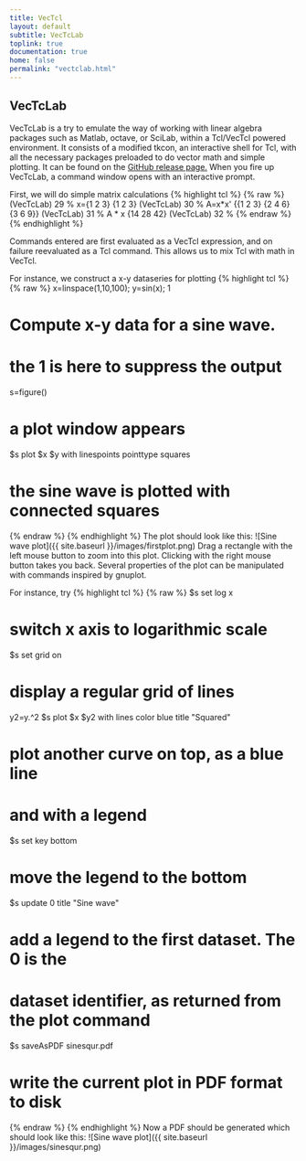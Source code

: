 ```yaml
---
title: VecTcl
layout: default
subtitle: VecTcLab
toplink: true
documentation: true
home: false
permalink: "vectclab.html"
---
```


VecTcLab
-------------------------
VecTcLab is a try to emulate the way of working with linear algebra packages 
such as Matlab, octave, or SciLab, within a Tcl/VecTcl powered environment.
It consists of a modified tkcon, an interactive shell for Tcl, with all the necessary
packages preloaded to do vector math and simple plotting. It can be found on the [GitHub release page.](https://github.com/auriocus/VecTcl/releases/latest)
When you fire up VecTcLab, a command window opens with an interactive prompt. 

First, we will do simple matrix calculations
{% highlight tcl %}
{% raw %}
(VecTcLab) 29 % x={1 2 3} 
{1 2 3}
(VecTcLab) 30 % A=x*x' 
{{1 2 3}
 {2 4 6}
 {3 6 9}}
(VecTcLab) 31 % A * x 
{14 28 42}
(VecTcLab) 32 % 
{% endraw %}
{% endhighlight %}

Commands entered are first evaluated as a VecTcl expression, and on failure 
reevaluated as a Tcl command. This allows us to mix Tcl with math in VecTcl.

For instance, we construct a x-y dataseries for plotting
{% highlight tcl %}
{% raw %}
x=linspace(1,10,100); y=sin(x); 1
# Compute x-y data for a sine wave.
# the 1 is here to suppress the output
s=figure()
# a plot window appears
$s plot $x $y with linespoints pointtype squares
# the sine wave is plotted with connected squares
{% endraw %}
{% endhighlight %}
The plot should look like this:
![Sine wave plot]({{ site.baseurl }}/images/firstplot.png)
Drag a rectangle with the left mouse button to zoom into this plot. Clicking
with the right mouse button takes you back. Several properties of the plot
can be manipulated with commands inspired by gnuplot. 

For instance, try
{% highlight tcl %}
{% raw %}
$s set log x
# switch x axis to logarithmic scale
$s set grid on
# display a regular grid of lines
y2=y.^2
$s plot $x $y2 with lines color blue title "Squared"
# plot another curve on top, as a blue line
# and with a legend
$s set key bottom 
# move the legend to the bottom
$s update 0 title "Sine wave"
# add a legend to the first dataset. The 0 is the 
# dataset identifier, as returned from the plot command
$s saveAsPDF sinesqur.pdf
# write the current plot in PDF format to disk
{% endraw %}
{% endhighlight %}
Now a PDF should be generated which should look like this:
![Sine wave plot]({{ site.baseurl }}/images/sinesqur.png)



